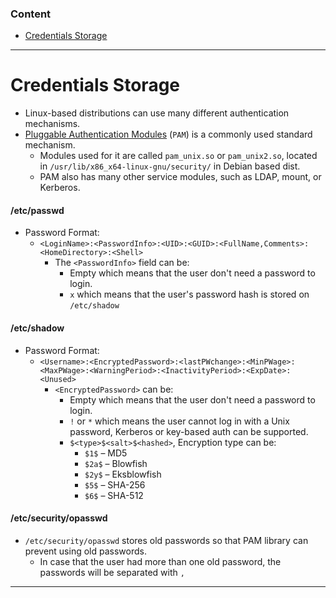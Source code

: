 ### Content
- [Credentials Storage](#credentials-storage)
---
# Credentials Storage
- Linux-based distributions can use many different authentication mechanisms.
- [Pluggable Authentication Modules](https://web.archive.org/web/20220622215926/http://www.linux-pam.org/Linux-PAM-html/Linux-PAM_SAG.html) (`PAM`) is a commonly used standard mechanism.
	- Modules used for it are called `pam_unix.so` or `pam_unix2.so`, located in `/usr/lib/x86_x64-linux-gnu/security/` in Debian based dist.
	- PAM also has many other service modules, such as LDAP, mount, or Kerberos.
#### /etc/passwd
- Password Format: 
	- `<LoginName>:<PasswordInfo>:<UID>:<GUID>:<FullName,Comments>:<HomeDirectory>:<Shell>`
		- The `<PasswordInfo>` field can be:
			- Empty which means that the user don't need a password to login.
			- `x` which means that the user's password hash is stored on `/etc/shadow`
#### /etc/shadow
- Password Format: 
	- `<Username>:<EncryptedPassword>:<lastPWchange>:<MinPWage>:<MaxPWage>:<WarningPeriod>:<InactivityPeriod>:<ExpDate>:<Unused>`
		- `<EncryptedPassword>` can be:
			- Empty which means that the user don't need a password to login.
			- `!` or `*` which means the user cannot log in with a Unix password, Kerberos or key-based auth can be supported.
			- `$<type>$<salt>$<hashed>`, Encryption type can be:
				- `$1$` – MD5
				- `$2a$` – Blowfish
				- `$2y$` – Eksblowfish
				- `$5$` – SHA-256
				- `$6$` – SHA-512
#### /etc/security/opasswd
- `/etc/security/opasswd` stores old passwords so that PAM library can prevent using old passwords.
	- In case that the user had more than one old password, the passwords will be separated with `,`
---

